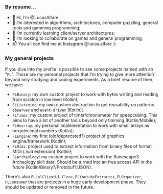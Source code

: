 ### By resume...

- 👋 Hi, I’m @LucasAlfare
- 👀 I’m interested in algorithms, architectures, computer puzzling, general tools and gamming programming;
- 🌱 I’m currently learning client/server architectures;
- 💞️ I’m looking to collaborate on games and general programming;
- 📫 You all can find me at Instagram @lucas.alfare :)

### My general projects

If you dive into my profile is possible to see some projects named with an "`FL`". Those are my personal projects that I'm trying to give more attention beyond only studying and coding experiments. As a brief resume of then, we have:

- `FLBinary`: my own custom project to work with bytes writing and reading from scratch in low level (Kotlin);
- `FLListening`: my own custom abstraction to get reusability on patterns `observer` and `event-driven` (Kotlin);
- `FLTimer`: my custom project of timer/chronometer for speedcubing. This aims to have a lot of another tools beyond only timming (Kotlin/Mobile);
- `FLHexrray`: my personal implementation to work with small arrays as hexadecimal numbers (Kotlin);
- `FLEngine`: my first (old/deprecated?) project of graphics engine/framework (Kotlin);
- `FLMidi`: project used to extract information from binary files of format MIDI (_.mid_ extension) (Kotlin);
- `FLArcheology`: my custom project to work with the Runescape3 Archeology skill data. Should be turned into an frea access API in the future (Kotlin/Binary?/Protobuf?/JSON).

There's also `FLLolClientUI-Clone`, `FLYoutubeExtractor`, `FLOrganizer`, `FLConsumer` that are projects in a huge early development phase. They should be updated or removed in the future.

